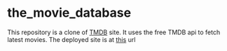 # the_movie_database
This repository is a clone of [TMDB](https://www.themoviedb.org) site. It uses the free TMDB api to fetch latest movies. The deployed site is at [this](https://www.themoviedb.org) url
